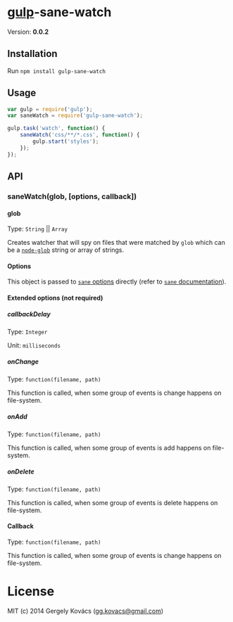 # [gulp](https://github.com/gulpjs/gulp)-sane-watch
Version: **0.0.2**

## Installation

Run `npm install gulp-sane-watch`

## Usage

```js
var gulp = require('gulp');
var saneWatch = require('gulp-sane-watch');

gulp.task('watch', function() {
    saneWatch('css/**/*.css', function() {
        gulp.start('styles');
    }); 
});
```
## API

### saneWatch(glob, [options, callback])

#### glob
Type: `String` || `Array`

Creates watcher that will spy on files that were matched by `glob` which can be a
[`node-glob`](https://github.com/isaacs/node-glob) string or array of strings.

#### Options
This object is passed to [`sane` options](https://github.com/amasad/sane#api) directly (refer to [`sane` documentation](https://github.com/amasad/sane)).

#### Extended options (not required)

##### callbackDelay
Type: `Integer`

Unit: `milliseconds`

##### onChange
Type: `function(filename, path)`

This function is called, when some group of events is change happens on file-system.

##### onAdd
Type: `function(filename, path)`

This function is called, when some group of events is add happens on file-system.

##### onDelete
Type: `function(filename, path)`

This function is called, when some group of events is delete happens on file-system.

#### Callback 
Type: `function(filename, path)`

This function is called, when some group of events is change happens on file-system.

# License
MIT (c) 2014 Gergely Kovács (gg.kovacs@gmail.com)
